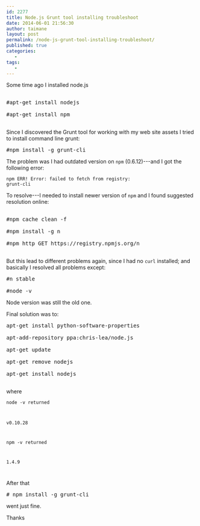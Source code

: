 ```yaml
---
id: 2277
title: Node.js Grunt tool installing troubleshoot
date: 2014-06-01 21:56:30
author: taimane
layout: post
permalink: /node-js-grunt-tool-installing-troubleshoot/
published: true
categories:
   -
tags:
   -
---
```

Some time ago I installed node.js
<pre>
#apt-get install nodejs
#apt-get install npm
</pre>

Since I discovered the Grunt tool for working with my web site assets I tried to install command line grunt:
<pre>#npm install -g grunt-cli</pre>

The problem was I had outdated version on <code>npm</code>&nbsp;(0.6.12)---and I got the following error:

<code>npm ERR! Error: failed to fetch from registry: grunt-cli</code>

To resolve---I needed to install newer version of&nbsp;<code>npm</code>&nbsp;and I found suggested resolution online:
<pre>
#npm cache clean -f
#npm install -g n
#npm http GET https://registry.npmjs.org/n
</pre>

But this lead to different problems again, since I had no <code>curl</code> installed; and basically I resolved all problems except: 

<pre>#n stable
#node -v</pre>

Node version was still the old one.

Final solution was to:

<pre>apt-get install python-software-properties
apt-add-repository ppa:chris-lea/node.js
apt-get update
apt-get remove nodejs
apt-get install nodejs
</pre>

where
<code>node -v returned
v0.10.28
npm -v returned
1.4.9
</code>

After that
<pre># npm install -g grunt-cli</pre>

went just fine. 
Thanks  

